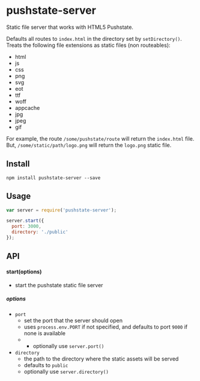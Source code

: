pushstate-server
================

Static file server that works with HTML5 Pushstate.

Defaults all routes to ` index.html ` in the directory set by ` setDirectory() `. Treats the following file extensions as static files (non routeables):

* html
* js
* css
* png
* svg
* eot
* ttf
* woff
* appcache
* jpg
* jpeg
* gif

For example, the route ` /some/pushstate/route ` will return the ` index.html ` file. But, ` /some/static/path/logo.png ` will return the ` logo.png ` static file.

## Install

```
npm install pushstate-server --save
```

## Usage

```js
var server = require('pushstate-server');

server.start({
  port: 3000,
  directory: './public'
});
```

## API

#### start(options)
* start the pushstate static file server

##### options

* `port`
  * set the port that the server should open
  * uses ` process.env.PORT ` if not specified, and defaults to port ` 9000 ` if none is available
  * * optionally use `server.port()`
* `directory`
  * the path to the directory where the static assets will be served
  * defaults to ` public `
  * optionally use `server.directory()`
